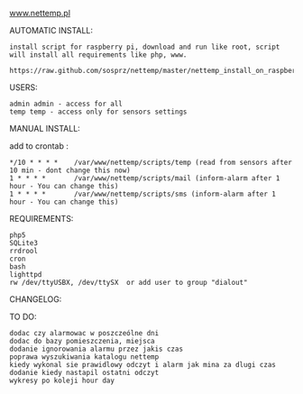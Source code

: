 www.nettemp.pl

AUTOMATIC INSTALL:

    install script for raspberry pi, download and run like root, script will install all requirements like php, www.
    
    https://raw.github.com/sosprz/nettemp/master/nettemp_install_on_raspberry_pi.sh

USERS:

    admin admin - access for all
    temp temp - access only for sensors settings



MANUAL INSTALL:

add to crontab :

    */10 * * * *    /var/www/nettemp/scripts/temp (read from sensors after 10 min - dont change this now)
    1 * * * *       /var/www/nettemp/scripts/mail (inform-alarm after 1 hour - You can change this) 
    1 * * * *       /var/www/nettemp/scripts/sms (inform-alarm after 1 hour - You can change this) 

REQUIREMENTS:

    php5
    SQLite3
    rrdrool
    cron
    bash
    lighttpd
    rw /dev/ttyUSBX, /dev/ttySX  or add user to group "dialout"



CHANGELOG:


TO DO:

    dodac czy alarmowac w poszczeólne dni
    dodac do bazy pomieszczenia, miejsca
    dodanie ignorowania alarmu przez jakis czas
    poprawa wyszukiwania katalogu nettemp
    kiedy wykonal sie prawidlowy odczyt i alarm jak mina za dlugi czas
    dodanie kiedy nastapil ostatni odczyt
    wykresy po koleji hour day
    




